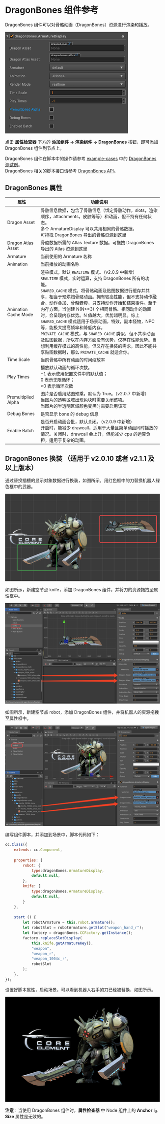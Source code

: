 # DragonBones 组件参考

DragonBones 组件可以对骨骼动画（DragonBones）资源进行渲染和播放。

![dragonbones](./dragonbones/properties.png)

点击 **属性检查器** 下方的 **添加组件 -> 渲染组件 -> DragonBones** 按钮，即可添加 DragonBones 组件到节点上。

DragonBones 组件在脚本中的操作请参考 [example-cases](https://github.com/cocos-creator/example-cases) 中的 [DragonBones 测试例](https://github.com/cocos-creator/example-cases/tree/v2.0/assets/cases/dragonbones)。<br>DragonBones 相关的脚本接口请参考 [DragonBones API](../../../api/zh/modules/dragonBones.html)。

## DragonBones 属性

| 属性 |   功能说明
| --------------------- | ------------------ |
| Dragon Asset          | 骨骼信息数据，包含了骨骼信息（绑定骨骼动作，slots，渲染顺序，attachments，皮肤等等）和动画，但不持有任何状态。<br>多个 ArmatureDisplay 可以共用相同的骨骼数据。<br/>可拖拽 DragonBones 导出的骨骼资源到这里
| Dragon Atlas Asset    | 骨骼数据所需的 Atlas Texture 数据。可拖拽 DragonBones 导出的 Atlas 资源到这里
| Armature              | 当前使用的 Armature 名称
| Animation             | 当前播放的动画名称
| Animation Cache Mode  | 渲染模式，默认 `REALTIME` 模式。（v2.0.9 中新增）<br>`REALTIME` 模式，实时运算，支持 DragonBones 所有的功能。<br>`SHARED_CACHE` 模式，将骨骼动画及贴图数据进行缓存并共享，相当于预烘焙骨骼动画。拥有较高性能，但不支持动作融合、动作叠加、骨骼嵌套，只支持动作开始和结束事件。至于内存方面，当创建 N(N>=3) 个相同骨骼、相同动作的动画时，会呈现内存优势。N 值越大，优势越明显。综上 `SHARED_CACHE` 模式适用于场景动画，特效，副本怪物，NPC 等，能极大提高帧率和降低内存。<br>`PRIVATE_CACHE` 模式，与 `SHARED_CACHE` 类似，但不共享动画及贴图数据，所以在内存方面没有优势，仅存在性能优势。当想利用缓存模式的高性能，但又存在换装的需求，因此不能共享贴图数据时，那么 `PRIVATE_CACHE` 就适合你。
| Time Scale            | 当前骨骼中所有动画的时间缩放率
| Play Times            | 播放默认动画的循环次数。<br>-1 表示使用配置文件中的默认值；<br>0 表示无限循环；<br>>0 表示循环次数
| Premultiplied Alpha   | 图片是否启用贴图预乘，默认为 True。（v2.0.7 中新增）<br>当图片的透明区域出现色块时需要关闭该项。<br>当图片的半透明区域颜色变黑时需要启用该项
| Debug Bones           | 是否显示 bone 的 debug 信息
| Enable Batch          | 是否开启动画合批，默认关闭。（v2.0.9 中新增）<br>开启时，能减少 drawcall，适用于大量且简单动画同时播放的情况。关闭时，drawcall 会上升，但能减少 cpu 的运算负担，适用于复杂的动画。

## DragonBones 换装 （适用于 v2.0.10 或者 v2.1.1 及以上版本）

通过替换插槽的显示对象数据进行换装，如图所示，用红色框中的刀替换机器人绿色框中的武器。

![dragonbones-cloth](./dragonbones/cloth.png)

如图所示，新建空节点 knife，添加 DragonBones 组件，并将刀的资源拖拽至属性框中。

![dragonbones-cloth](./dragonbones/cloth2.png)

如图所示，新建空节点 robot，添加 DragonBones 组件，并将机器人的资源拖拽至属性框中。

![dragonbones-cloth](./dragonbones/cloth3.png)

编写组件脚本，并添加到场景中，脚本代码如下：
```js
cc.Class({
    extends: cc.Component,

    properties: {
        robot: {
            type:dragonBones.ArmatureDisplay,
            default:null,
        },
        knife: {
            type:dragonBones.ArmatureDisplay,
            default:null,
        }
    },

    start () {
        let robotArmature = this.robot.armature();
        let robotSlot = robotArmature.getSlot("weapon_hand_r");
        let factory = dragonBones.CCFactory.getInstance();
        factory.replaceSlotDisplay(
            this.knife.getArmatureKey(), 
            "weapon", 
            "weapon_r", 
            "weapon_1004c_r", 
            robotSlot
        );
    },
});
```

设置好脚本属性，启动场景，可以看到机器人右手的刀已经被替换，如图所示。

![dragonbones-cloth](./dragonbones/cloth4.png)

**注意**：当使用 DragonBones 组件时，**属性检查器** 中 Node 组件上的 **Anchor** 与 **Size** 属性是无效的。

